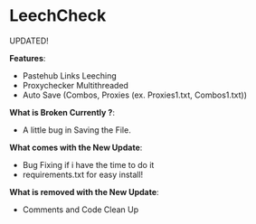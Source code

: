 # LeechCheck
UPDATED!

**Features**:
- Pastehub Links Leeching
- Proxychecker Multithreaded
- Auto Save (Combos, Proxies (ex. Proxies1.txt, Combos1.txt))

**What is Broken Currently ?**:
- A little bug in Saving the File.

**What comes with the New Update**:
- Bug Fixing if i have the time to do it
- requirements.txt for easy install!

**What is removed with the New Update**:
- Comments and Code Clean Up
